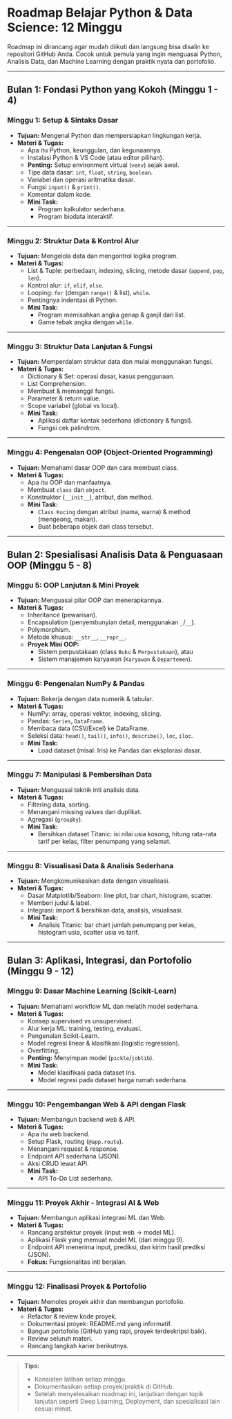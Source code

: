 # Roadmap Belajar Python & Data Science: 12 Minggu

Roadmap ini dirancang agar mudah diikuti dan langsung bisa disalin ke repositori GitHub Anda. Cocok untuk pemula yang ingin menguasai Python, Analisis Data, dan Machine Learning dengan praktik nyata dan portofolio.

---

## **Bulan 1: Fondasi Python yang Kokoh (Minggu 1 - 4)**

### **Minggu 1: Setup & Sintaks Dasar**
- **Tujuan:** Mengenal Python dan mempersiapkan lingkungan kerja.
- **Materi & Tugas:**
    - Apa itu Python, keunggulan, dan kegunaannya.
    - Instalasi Python & VS Code (atau editor pilihan).
    - **Penting:** Setup environment virtual (`venv`) sejak awal.
    - Tipe data dasar: `int`, `float`, `string`, `boolean`.
    - Variabel dan operasi aritmatika dasar.
    - Fungsi `input()` & `print()`.
    - Komentar dalam kode.
    - **Mini Task:** 
        - Program kalkulator sederhana.
        - Program biodata interaktif.

---

### **Minggu 2: Struktur Data & Kontrol Alur**
- **Tujuan:** Mengelola data dan mengontrol logika program.
- **Materi & Tugas:**
    - List & Tuple: perbedaan, indexing, slicing, metode dasar (`append`, `pop`, `len`).
    - Kontrol alur: `if`, `elif`, `else`.
    - Looping: `for` (dengan `range()` & list), `while`.
    - Pentingnya indentasi di Python.
    - **Mini Task:**
        - Program memisahkan angka genap & ganjil dari list.
        - Game tebak angka dengan `while`.

---

### **Minggu 3: Struktur Data Lanjutan & Fungsi**
- **Tujuan:** Memperdalam struktur data dan mulai menggunakan fungsi.
- **Materi & Tugas:**
    - Dictionary & Set: operasi dasar, kasus penggunaan.
    - List Comprehension.
    - Membuat & memanggil fungsi.
    - Parameter & return value.
    - Scope variabel (global vs local).
    - **Mini Task:**
        - Aplikasi daftar kontak sederhana (dictionary & fungsi).
        - Fungsi cek palindrom.

---

### **Minggu 4: Pengenalan OOP (Object-Oriented Programming)**
- **Tujuan:** Memahami dasar OOP dan cara membuat class.
- **Materi & Tugas:**
    - Apa itu OOP dan manfaatnya.
    - Membuat `class` dan `object`.
    - Konstruktor (`__init__`), atribut, dan method.
    - **Mini Task:**
        - `Class Kucing` dengan atribut (nama, warna) & method (mengeong, makan).
        - Buat beberapa objek dari class tersebut.

---

## **Bulan 2: Spesialisasi Analisis Data & Penguasaan OOP (Minggu 5 - 8)**

### **Minggu 5: OOP Lanjutan & Mini Proyek**
- **Tujuan:** Menguasai pilar OOP dan menerapkannya.
- **Materi & Tugas:**
    - Inheritance (pewarisan).
    - Encapsulation (penyembunyian detail, menggunakan `_`/`__`).
    - Polymorphism.
    - Metode khusus: `__str__`, `__repr__`.
    - **Proyek Mini OOP:**
        - Sistem perpustakaan (class `Buku` & `Perpustakaan`), atau
        - Sistem manajemen karyawan (`Karyawan` & `Departemen`).

---

### **Minggu 6: Pengenalan NumPy & Pandas**
- **Tujuan:** Bekerja dengan data numerik & tabular.
- **Materi & Tugas:**
    - NumPy: array, operasi vektor, indexing, slicing.
    - Pandas: `Series`, `DataFrame`.
    - Membaca data (CSV/Excel) ke DataFrame.
    - Seleksi data: `head()`, `tail()`, `info()`, `describe()`, `loc`, `iloc`.
    - **Mini Task:**
        - Load dataset (misal: Iris) ke Pandas dan eksplorasi dasar.

---

### **Minggu 7: Manipulasi & Pembersihan Data**
- **Tujuan:** Menguasai teknik inti analisis data.
- **Materi & Tugas:**
    - Filtering data, sorting.
    - Menangani missing values dan duplikat.
    - Agregasi (`groupby`).
    - **Mini Task:**
        - Bersihkan dataset Titanic: isi nilai usia kosong, hitung rata-rata tarif per kelas, filter penumpang yang selamat.

---

### **Minggu 8: Visualisasi Data & Analisis Sederhana**
- **Tujuan:** Mengkomunikasikan data dengan visualisasi.
- **Materi & Tugas:**
    - Dasar Matplotlib/Seaborn: line plot, bar chart, histogram, scatter.
    - Memberi judul & label.
    - Integrasi: import & bersihkan data, analisis, visualisasi.
    - **Mini Task:**
        - Analisis Titanic: bar chart jumlah penumpang per kelas, histogram usia, scatter usia vs tarif.

---

## **Bulan 3: Aplikasi, Integrasi, dan Portofolio (Minggu 9 - 12)**

### **Minggu 9: Dasar Machine Learning (Scikit-Learn)**
- **Tujuan:** Memahami workflow ML dan melatih model sederhana.
- **Materi & Tugas:**
    - Konsep supervised vs unsupervised.
    - Alur kerja ML: training, testing, evaluasi.
    - Pengenalan Scikit-Learn.
    - Model regresi linear & klasifikasi (logistic regression).
    - Overfitting.
    - **Penting:** Menyimpan model (`pickle`/`joblib`).
    - **Mini Task:**
        - Model klasifikasi pada dataset Iris.
        - Model regresi pada dataset harga rumah sederhana.

---

### **Minggu 10: Pengembangan Web & API dengan Flask**
- **Tujuan:** Membangun backend web & API.
- **Materi & Tugas:**
    - Apa itu web backend.
    - Setup Flask, routing (`@app.route`).
    - Menangani request & response.
    - Endpoint API sederhana (JSON).
    - Aksi CRUD lewat API.
    - **Mini Task:**
        - API To-Do List sederhana.

---

### **Minggu 11: Proyek Akhir - Integrasi AI & Web**
- **Tujuan:** Membangun aplikasi integrasi ML dan Web.
- **Materi & Tugas:**
    - Rancang arsitektur proyek (input web → model ML).
    - Aplikasi Flask yang memuat model ML (dari minggu 9).
    - Endpoint API menerima input, prediksi, dan kirim hasil prediksi (JSON).
    - **Fokus:** Fungsionalitas inti berjalan.

---

### **Minggu 12: Finalisasi Proyek & Portofolio**
- **Tujuan:** Memoles proyek akhir dan membangun portofolio.
- **Materi & Tugas:**
    - Refactor & review kode proyek.
    - Dokumentasi proyek: README.md yang informatif.
    - Bangun portofolio (GitHub yang rapi, proyek terdeskripsi baik).
    - Review seluruh materi.
    - Rancang langkah karier berikutnya.

---

> **Tips:**  
> - Konsisten latihan setiap minggu.
> - Dokumentasikan setiap proyek/praktik di GitHub.
> - Setelah menyelesaikan roadmap ini, lanjutkan dengan topik lanjutan seperti Deep Learning, Deployment, dan spesialisasi lain sesuai minat.
